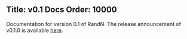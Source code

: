Title: v0.1 Docs
Order: 10000
---
Documentation for version 0.1 of RandN. The release announcement of v0.1.0 is available [here](/posts/version-0.1.0).

